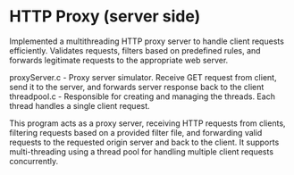 # HTTP Proxy (server side)
Implemented a multithreading HTTP proxy server to handle client requests efficiently. Validates requests, filters based on predefined rules, and forwards legitimate requests to the appropriate web server.

proxyServer.c - Proxy server simulator. Receive GET request from client, send it to the server, and forwards server response back to the client
threadpool.c - Responsible for creating and managing the threads. Each thread handles a single client request.

This program acts as a proxy server, receiving HTTP requests from clients, filtering requests based on a provided filter
file, and forwarding valid requests to the requested origin server and back to the client. It supports multi-threading
using a thread pool for handling multiple client requests concurrently.
